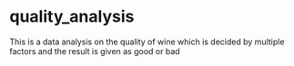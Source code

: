 # quality_analysis
This is a data analysis on the quality of wine which is decided by multiple factors and the result is given as good or bad
